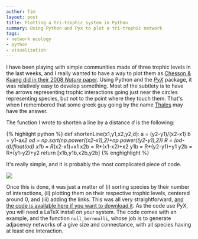 ```yaml
---
author: Tim
layout: post
title: Plotting a tri-trophic system in Python
summary: Using Python and Pyx to plot a tri-trophic network
tags:
- network ecology
- python
- visualization
---
```


I have been playing with simple communities made of three trophic levels in the last weeks, and I really wanted to have a way to plot them as [Chesson & Kuang did in their 2008 _Nature_ paper](http://eebweb.arizona.edu/faculty/chesson/Multitrophic%20diversity%20maintenance.htm). Using Python and the _[PyX](http://pyx.sourceforge.net/)_ package, it was relatively easy to develop something. Most of the subtlety is to have the arrows representing trophic interactions going just near the circles representing species, but not to the point where they touch them. That's when I remembered that some greek guy going by the name [Thales](http://en.wikipedia.org/wiki/Thales'_theorem) may have the answer.

The function I wrote to shorten a line by a distance _d_ is the following:

{% highlight python %}
def shortenLine(x1,y1,x2,y2,d):
	a = (y2-y1)/(x2-x1)
	b = y1-a*x2
	od = np.sqrt(np.power((x2-x1),2)+np.power((y2-y1),2))
	R = (od-d)/float(od)
	x1b = R*(x2-x1)+x1
	x2b = R*(x1-x2)+x2
	y1b = R*(y2-y1)+y1
	y2b = R*(y1-y2)+y2
	return [x1b,y1b,x2b,y2b]
{% enghighlight %}

It's really simple, and it is probably the most complicated piece of code.

![](http://www.timotheepoisot.fr/wp-content/uploads/2011/11/tritrophic.png)

Once this is done, it was just a matter of (i) sorting species by their number of interactions, (ii) plotting them on their respective trophic levels, centered around 0, and (iii) adding the links. This was all very straightforward, [and the code is available here if you want to download it](https://gist.github.com/1389916). As the code use PyX, you will need a LaTeX install on your system. The code comes with an example, and the function `null_bernoulli`, whose job is to generate adjacency networks of a give size and connectance, with all species having at least one interaction.

